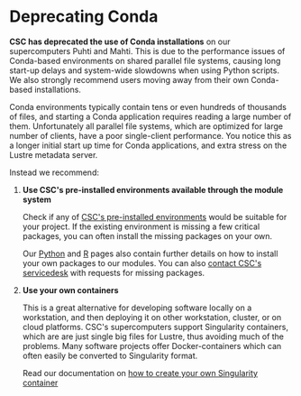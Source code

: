 # Deprecating Conda

**CSC has deprecated the use of Conda installations** on our supercomputers
Puhti and Mahti. This is due to the performance issues of Conda-based
environments on shared parallel file systems, causing long start-up delays and
system-wide slowdowns when using Python scripts. We also strongly recommend
users moving away from their own Conda-based installations.

Conda environments typically contain tens or even hundreds of thousands of
files, and starting a Conda application requires reading a large number of them.
Unfortunately all parallel file systems, which are optimized for large number of
clients, have a poor single-client performance. You notice this as a longer
initial start up time for Conda applications, and extra stress on the Lustre
metadata server.

Instead we recommend:

1. **Use CSC's pre-installed environments available through the module system**
    
    Check if any of [CSC's pre-installed environments](../apps/index.md) would
    be suitable for your project. If the existing environment is missing a few
    critical packages, you can often install the missing packages on your own.
    
    Our
    [Python](../apps/python.md#installing-python-packages-to-existing-modules)
    and [R](../apps/r-env-singularity.md#r-package-installations) pages also
    contain further details on how to install your own packages to our modules.
    You can also [contact CSC's servicedesk](contact.md) with requests for
    missing packages.
    

2. **Use your own containers**
    
    This is a great alternative for developing software locally on a
    workstation, and then deploying it on other workstation, cluster, or on
    cloud platforms. CSC's supercomputers support Singularity containers, which
    are are just single big files for Lustre, thus avoiding much of the
    problems. Many software projects offer Docker-containers which can often
    easily be converted to Singularity format.
    
    Read our documentation on [how to create your own Singularity
    container](../computing/containers/creating.md)
